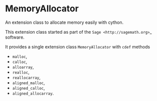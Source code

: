 # MemoryAllocator
An extension class to allocate memory easily with cython.

This extension class started as part of the `Sage <http://sagemath.org>`_ software.

It provides a single extension class `MemoryAllocator` with `cdef` methods

- `malloc`,
- `calloc`,
- `alloarray`,
- `realloc`,
- `reallocarray`,
- `aligned_malloc`,
- `aligned_calloc`,
- `aligned_allocarray`.
